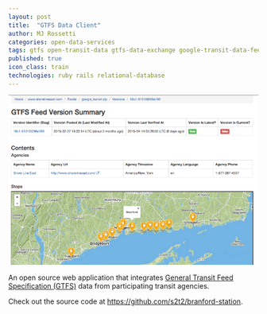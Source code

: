 ```yaml
---
layout: post
title:  "GTFS Data Client"
author: MJ Rossetti
categories: open-data-services
tags: gtfs open-transit-data gtfs-data-exchange google-transit-data-feed
published: true
icon_class: train
technologies: ruby rails relational-database
---
```


![A screenshot of a web application depicting information tables and a map.](/assets/images/gtfs-data-client.png "App screenshot")

An open source web application that integrates
 [General Transit Feed Specification (GTFS)](https://developers.google.com/transit/gtfs/)
 data from participating transit agencies.

Check out the source code at https://github.com/s2t2/branford-station.
